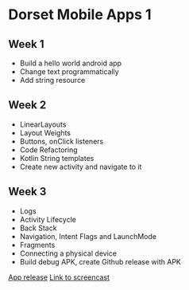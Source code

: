 # Dorset Mobile Apps 1

## Week 1

 - Build a hello world android app
 - Change text programmatically
 - Add string resource

## Week 2

- LinearLayouts
- Layout Weights
- Buttons, onClick listeners
- Code Refactoring
- Kotlin String templates
- Create new activity and navigate to it

## Week 3

- Logs
- Activity Lifecycle
- Back Stack
- Navigation, Intent Flags and LaunchMode
- Fragments
- Connecting a physical device
- Build debug APK, create Github release with APK

[App release](https://github.com/saravanabalagi/dorset_mobileApps1/releases/tag/week3)
[Link to screencast](https://youtu.be/AoWdhXpOuHU)